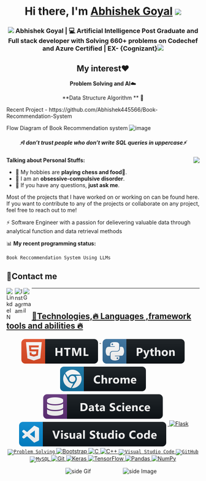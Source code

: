 <!--## Hi there 👋
-->
<!--
**Abhishek445566/Abhishek445566** is a ✨ _special_ ✨ repository because its `README.md` (this file) appears on your GitHub profile.

Here are some ideas to get you started:

- 🔭 I’m currently working on ...
- 🌱 I’m currently learning ...
- 👯 I’m looking to collaborate on ...
- 🤔 I’m looking for help with ...
- 💬 Ask me about ...
- 📫 How to reach me: ...
- 😄 Pronouns: ...
- ⚡ Fun fact: ...
-->
<!--
**mrperfectpandit/mrperfectpandit** is a ✨ _special_ ✨ repository because its `README.md` (this file) appears on your GitHub profile.

Here are some ideas to get you started:

- 🔭 I’m currently working on ...
- 🌱 I’m currently learning ...
- 👯 I’m looking to collaborate on ...
- 🤔 I’m looking for help with ...
- 💬 Ask me about ...
- 📫 How to reach me: ...
- 😄 Pronouns: ...
- ⚡ Fun fact: ...
-->
<div align="center">
   <h1>Hi there, I'm <a href="[https://portfolioaman.herokuapp.com/](https://codepen.io/abhishek1085/full/pojXvxJ)">Abhishek Goyal</a> <img src="https://media.giphy.com/media/hvRJCLFzcasrR4ia7z/giphy.gif" width="25px"> </h1>
</div>
<div align="center">
<h3><img src="https://media.giphy.com/media/WUlplcMpOCEmTGBtBW/giphy.gif" width="30"> Abhishek Goyal | 💻 Artificial Intelligence Post Graduate and Full stack developer with Solving 660+ problems on Codechef and Azure Certified  | EX- {Cognizant}<img src="https://media.giphy.com/media/WUlplcMpOCEmTGBtBW/giphy.gif" width="30"></h3>
   
 ## My interest❤️ 

**Problem Solving and AI**☁️

**Data Structure Algorithm ** 🤖️
</div>
Recent Project - https://github.com/Abhishek445566/Book-Recommendation-System

Flow Diagram of Book Recommendation system 
![image](https://github.com/user-attachments/assets/843033dc-91d5-4afb-85b8-4b42dc567189)


<!--
<div align="center">
<h3><img src="https://media.giphy.com/media/WUlplcMpOCEmTGBtBW/giphy.gif" width="30"> Abhishek Goyal | 💻 Artificial Intelligence Post Graduate and Full stack developer with Solving 600+ problems on Codechef and Azure Certified  | EX- {Cognizant}<img src="https://media.giphy.com/media/WUlplcMpOCEmTGBtBW/giphy.gif" width="30"></h3>
   -->
 <!--## My interest❤️ 

<!--**Problem Solving and AI**☁️

**Statistics, Data Analysis, web development** 🤖️
</div>
-->
<h5 align="center">
   <i>⚡️I don’t trust people who don’t write SQL queries in uppercase⚡️</i>
</h5>
  
<img  align='right' src="https://media4.giphy.com/media/RbDKaczqWovIugyJmW/giphy.gif?cid=ecf05e471rew6d20ix9zlnywv68d8a7b4zf622ojzuiij5pw&rid=giphy.gif&ct=g">
<!--
Data driven professional with a 3 YOE in Analytics, Programming, and ML/DS technical project work.I am passionate about delivering valuable insights through analytical functions and data retrieval methods. With a strong foundation in Computer Science Engineering and a focus on Data Science, Machine Learning, and Artificial Intelligence, I possess expertise in Python, GCP, SQL, and Excel. My skills also encompass Statistics, Machine Learning, Data Analysis, Deep Learning, Natural Language Processing, Computer Vision, predictive modeling, visualization tools like Power BI, as well as Clustering and Classification & Regression techniques.
Adept at evaluating students, with a proven track record of improving their performance in machine learning and data science.
<br>
<br>
Skills: Python. GCP, SQL, Excel, Statistics, Machine Learning, Data Science, Data Analyst, Deep Learning, NLP, Computer Vision, predictive modeling ,visualization tool (Power BI), Clustering and Classification & Regression techniques
<br>
<br>
In addition to technical proficiency, I possess strong soft skills that complement my technical expertise. I excel in crafting compelling narratives that effectively communicate insights through storytelling. My analytical thinking allows me to approach complex problems from various perspectives, enabling the derivation of meaningful insights. With excellent communication skills, I foster collaboration with cross-functional teams and stakeholders, ensuring the seamless adoption of data-driven solutions throughout the organization.
-->

<!--[Get-Resume](https://drive.google.com/file/d/1zut2ahcvyIoCNgj2DTtsTQ2aeaV7s0Id/view?usp=sharing)
-->
**Talking about Personal Stuffs:**


- 🤔 My hobbies are **playing chess and food🍕**.
- 💼 I am an **obsessive-compulsive disorder**.
- 💬 If you have any questions, **just ask me**.


Most of the projects that I have worked on or working on can be found here. If you want to contribute to any of the projects or collaborate on any project, feel free to reach out to me!

⚡ Software Engineer with a passion for delievering valuable data through analytical function and data retrieval methods

📊 **My recent programming status:**
<!--START_SECTION:waka-->
```text
Book Reccommendation System Using LLMs
```
## 🤝Contact me  
<a target="_blank" href="https://www.linkedin.com/in/abhishek-goyal369/">
  <img align="left" alt="LinkdeIN" width="22px" src="https://cdn.jsdelivr.net/npm/simple-icons@v3/icons/linkedin.svg" />
  <img align="left" alt="Instagram" width="22px" src="https://cdn.jsdelivr.net/npm/simple-icons@v3/icons/instagram.svg" /></a>  <a target="_blank" href="mailto:abhishgoyal6@gmail.com"> 
  <img align="left" alt="Gmail" width="22px" src="https://cdn.jsdelivr.net/npm/simple-icons@v3/icons/gmail.svg" />  
<hr>
<br>

## 🔧Technologies,🔥 Languages ,framework tools and abilities 🔥
<p align="center">
  <!-- For more icons please follow  https://github.com/MikeCodesDotNET/ColoredBadges -->
  <img src="https://raw.githubusercontent.com/8bithemant/8bithemant/master/svg/dev/languages/html.svg" alt="html" style="vertical-align:top; margin:4px">    
  <img src="https://raw.githubusercontent.com/8bithemant/8bithemant/master/svg/dev/languages/python.svg" alt="python" style="vertical-align:top; margin:4px">
  <img src="https://raw.githubusercontent.com/8bithemant/8bithemant/master/svg/dev/misc/chrome.svg" alt="chrome" style="vertical-align:top; margin:4px">
  <img src="https://raw.githubusercontent.com/8bithemant/8bithemant/master/svg/dev/misc/datascience.svg" alt="datascience" style="vertical-align:top; margin:4px">
  <img src="https://raw.githubusercontent.com/8bithemant/8bithemant/master/svg/dev/tools/visualstudio_code.svg" alt="vscode" style="vertical-align:top; margin:4px">
  <img alt="Flask" src="https://img.shields.io/badge/flask-%23000.svg?style=for-the-badge&logo=flask&logoColor=white"/>
  <code><img title="Problem Solving" height="25" src="https://github.com/zumrudu-anka/zumrudu-anka/blob/master/images/problemSolving.png"></code>
  <img alt="Bootstrap" src="https://img.shields.io/badge/bootstrap-%23563D7C.svg?style=for-the-badge&logo=bootstrap&logoColor=white"/>
  <img alt="C" src="https://img.shields.io/badge/c-%2300599C.svg?style=for-the-badge&logo=c&logoColor=white"/>
  <img alt="C++" src="https://img.shields.io/badge/c++-%2300599C.svg?style=for-the-badge&logo=c%2B%2B&ogoColor=white"/>
  <code><img title="Visual Studio Code" height="25" src="https://github.com/zumrudu-anka/zumrudu-anka/blob/master/images/vscode.png"></code>
  <code><img title="GitHub" height="25" src="https://github.com/zumrudu-anka/zumrudu-anka/blob/master/images/github.svg"></code>
  <code><img title="MySQL" height="25" src="https://github.com/zumrudu-anka/zumrudu-anka/blob/master/images/mysql.svg"></code>
  <img alt="Git" src="https://img.shields.io/badge/git-%23F05033.svg?style=for-the-badge&logo=git&logoColor=white"/>
   
  <img alt="Keras" src="https://img.shields.io/badge/Keras-%23D00000.svg?style=for-the-badge&logo=Keras&logoColor=white"/>
  <img alt="TensorFlow" src="https://img.shields.io/badge/TensorFlow-%23FF6F00.svg?style=for-the-badge&logo=TensorFlow&logoColor=white" />
  <img alt="Pandas" src="https://img.shields.io/badge/pandas-%23150458.svg?style=for-the-badge&logo=pandas&logoColor=white" />
  <img alt="NumPy" src="https://img.shields.io/badge/numpy-%23013243.svg?style=for-the-badge&logo=numpy&logoColor=white" />

</p>




<img src="https://github.com/sciencepal/sciencepal/blob/master/assets/life_balance.gif" alt="side Image" align="right" width="200" height="auto" />
<a href="https://ko-fi.com/sciencepal"> <img src="https://media3.giphy.com/media/ZEB6yFbLnhyQf7g3hn/giphy.gif" alt="side Gif" align="right" width="150" height="auto"/> </a>
